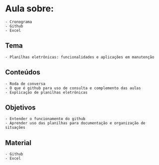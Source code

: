 # Aula sobre:
    - Cronograma
    - Github
    - Excel

## Tema
    - Planilhas eletrônicas: funcionalidades e aplicações em manutenção

## Conteúdos
    - Roda de conversa
    - O que é github para uso de consulta e complemento das aulas
    - Explicação de planilhas eletrônicas

## Objetivos
    - Entender o funcionamento do github
    - Aprender uso das planilhas para documentação e organização de situações

## Material
    - Github
    - Excel
